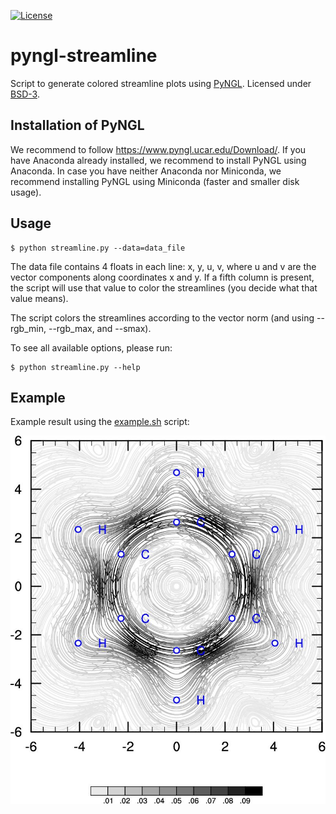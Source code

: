 [![License](https://img.shields.io/badge/license-%20BSD--3-blue.svg)](../master/LICENSE)

# pyngl-streamline

Script to generate colored streamline plots
using [PyNGL](http://www.pyngl.ucar.edu/).
Licensed under [BSD-3](../master/LICENSE).


## Installation of PyNGL

We recommend to follow https://www.pyngl.ucar.edu/Download/.  If you have
Anaconda already installed, we recommend to install PyNGL using Anaconda.  In
case you have neither Anaconda nor Miniconda, we recommend installing PyNGL
using Miniconda (faster and smaller disk usage).


## Usage

```shell
$ python streamline.py --data=data_file
```

The data file contains 4 floats in each line: x, y, u, v,
where u and v are the vector components along coordinates x and y.
If a fifth column is present, the script will use that value
to color the streamlines (you decide what that value means).

The script colors the streamlines according to the vector norm
(and using --rgb_min, --rgb_max, and --smax).

To see all available options, please run:
```shell
$ python streamline.py --help
```


## Example

Example result using the [example.sh](../master/example/example.sh) script:

![alt text](https://github.com/bast/pyngl-streamline/raw/master/example/plot.2d.example.jpg "Ring current")
